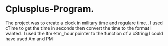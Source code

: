 # Cplusplus-Program.

The project  was to create a clock in military time and regulare time..
I used cTime to get the time in seconds then convert the time to the format I wanted. I used the  ltm->tm_hour  pointer to the function of a cString
I could have used Am and PM  

